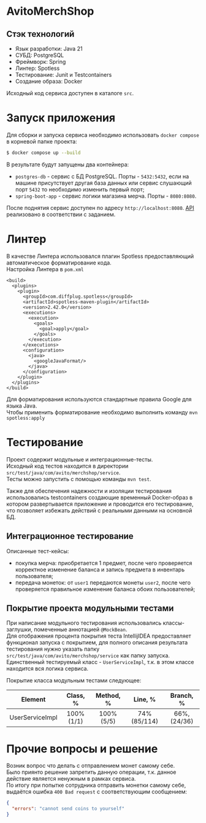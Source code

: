 # AvitoMerchShop
## Стэк технологий
- Язык разработки: Java 21
- СУБД: PostgreSQL
- Фреймворк: Spring
- Линтер: Spotless
- Тестирование: Junit и Testcontainers
- Создание образа: Docker

Исходный код сервиса доступен в каталоге `src`.

# Запуск приложения

Для сборки и запуска сервиса необходимо использовать `docker compose` в корневой папке проекта:

```bash
$ docker compose up --build
```

В результате будут запущены два контейнера:
- `postgres-db` - сервис с БД PostgreSQL. Порты - `5432:5432`, если на машине присутствует другая база данных или сервис слушающий порт `5432` то необходимо изменить первый порт;
- `spring-boot-app` - сервис логики магазина мерча. Порты - `8080:8080`.

После поднятия сервис доступен по адресу `http://localhost:8080`. [API](https://github.com/avito-tech/tech-internship/blob/main/Tech%20Internships/Backend/Backend-trainee-assignment-winter-2025/schema.yaml) реализовано в соответствии с заданием.

# Линтер
В качестве Линтера использовался плагин Spotless предоставляющий автоматическое форматирование кода.  
Настройка Линтера в `pom.xml`  
```
<build>
  <plugins>
    <plugin>
      <groupId>com.diffplug.spotless</groupId>
      <artifactId>spotless-maven-plugin</artifactId>
      <version>2.42.0</version>
      <executions>
        <execution>
          <goals>
            <goal>apply</goal>
          </goals>
        </execution>
      </executions>
      <configuration>
        <java>
          <googleJavaFormat/>
        </java>
      </configuration>
    </plugin>
  </plugins>
</build>
```
Для форматирования используются стандартные правила Google для языка Java.  
Чтобы применить форматирование необходимо выполнить команду `mvn spotless:apply`

# Тестирование

Проект содержит модульные и интеграционные-тесты.  
Исходный код тестов находится в директории `src/test/java/com/avito/merchshop/service`.  
Тесты можно запустить с помощью команды `mvn test`.  
  
Также для обеспечения надежности и изоляции тестирования использовались testсontainers создающие временный Docker-образ в котором развертывается приложение и проводится его тестирование, что позволяет избежать действий с реальными данными на основной БД.

## Интеграционное тестирование

Описанные тест-кейсы:
- покупка мерча: приобретается 1 предмет, после чего проверяется корректное изменение баланса и запись предмета в инвентарь пользователя;
- передача монеток: от `user1` передаются монеты `user2`, после чего проверяется правильное изменение баланса обоих пользователей;

## Покрытие проекта модульными тестами

При написание модульного тестирования использовались классы-заглушки, помеченные аннотацией `@MockBean`.  
Для отображения процента покрытия теста IntellijIDEA предоставляет функционал запуска с покрытием, для полного описания результата тестирования нужно указать папку `src/test/java/com/avito/merchshop/service` как папку запуска.  
Единственный тестируемый класс - `UserServiceImpl`, т.к. в этом классе находится вся логика сервиса.  

Покрытие класса модульным тестами следующее:

| Element         | Class, %   | Method, %  | Line, %      | Branch, %   |
|:---------------:|:----------:|:----------:|:------------:|:-----------:|
| UserServiceImpl | 100% (1/1) | 100% (5/5) | 74% (85/114) | 66%, (24/36)|

# Прочие вопросы и решение

Возник вопрос что делать с отправлением монет самому себе.  
Было приянто решение запретить данную операции, т.к. данное действие является ненужным в рамках сервиса.  
По итогу при попытке сотрудника отправить монетки самому себе, выдаётся ошибка `400 Bad request` с соответствующим сообщением:
```json
{
  "errors": "cannot send coins to yourself"
}
```
